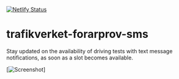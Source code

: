 [![Netlify Status](https://api.netlify.com/api/v1/badges/6cd4c2a9-aefd-41d2-b98b-569c71c0ce70/deploy-status)](https://app.netlify.com/sites/admiring-hoover-2e4446/deploys)

# trafikverket-forarprov-sms

Stay updated on the availability of driving tests with text message notifications, as soon as a slot becomes available.

[![Screenshot](https://raw.githubusercontent.com/karlerikjonatan/trafikverket-forarprov-sms/main/screenshot.jpg)]
